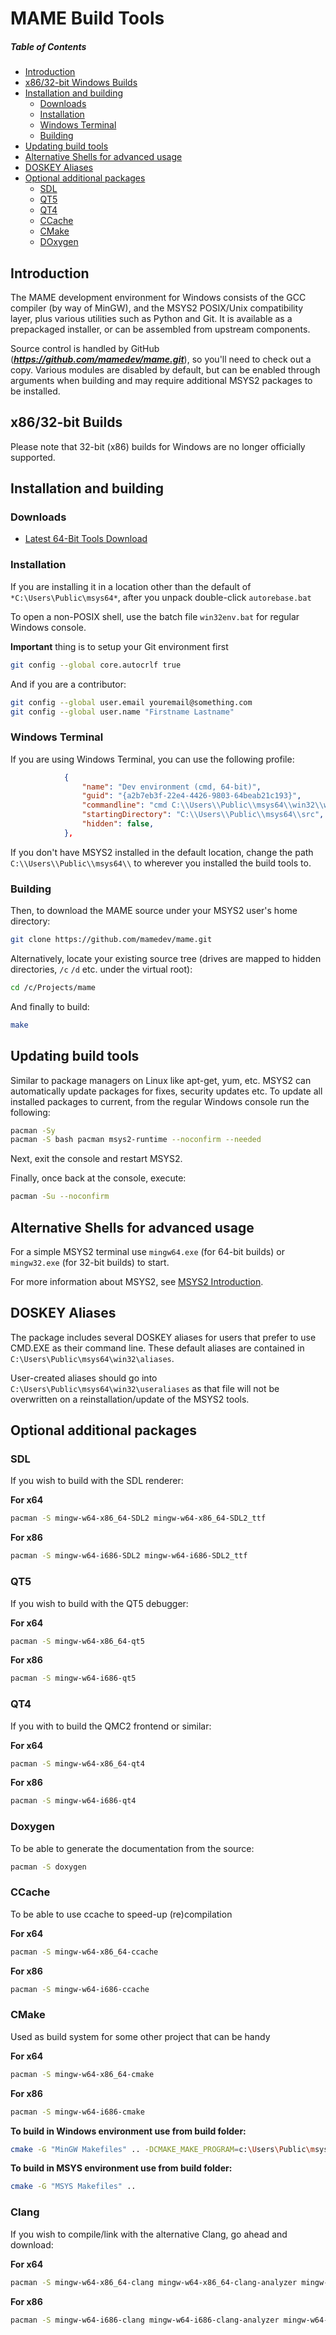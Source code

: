 # MAME Build Tools

##### Table of Contents  
* [Introduction](#introduction)
* [x86/32-bit Windows Builds](#32bitwindows)
* [Installation and building](#installandbuild)  
  * [Downloads](#downloads)  
  * [Installation](#installation)  
  * [Windows Terminal](#winterm)  
  * [Building](#building)  
* [Updating build tools](#updating)  
* [Alternative Shells for advanced usage](#advanced)
* [DOSKEY Aliases](#doskey)
* [Optional additional packages](#optional)  
  * [SDL](#optional-sdl)  
  * [QT5](#optional-qt5)  
  * [QT4](#optional-qt4)  
  * [CCache](#optional-ccache)  
  * [CMake](#optional-cmake)  
  * [DOxygen](#optional-doxygen)  

## Introduction
<a name="introduction"/>
The MAME development environment for Windows consists of the GCC compiler (by way of MinGW), and the MSYS2 POSIX/Unix compatibility layer, plus various utilities such as Python and Git. It is available as a prepackaged installer, or can be assembled from upstream components. 

Source control is handled by GitHub (***https://github.com/mamedev/mame.git***), so you'll need to check out a copy.
Various modules are disabled by default, but can be enabled through arguments when building and may require additional MSYS2 packages to be installed.

## x86/32-bit Builds
<a name="32bitwindows"/>
Please note that 32-bit (x86) builds for Windows are no longer officially supported.

## Installation and building
<a name="installandbuild"/>

<a name="downloads"/>

### Downloads
* [Latest 64-Bit Tools Download](https://github.com/mamedev/buildtools/releases/latest)

### Installation
<a name="installation"/>

If you are installing it in a location other than the default of ``*C:\Users\Public\msys64*``, after you unpack double-click ``autorebase.bat``

To open a non-POSIX shell, use the batch file ``win32env.bat`` for regular Windows console.

**Important** thing is to setup your Git environment first

```sh
git config --global core.autocrlf true
```

And if you are a contributor:

```sh
git config --global user.email youremail@something.com
git config --global user.name "Firstname Lastname"
```

### Windows Terminal
<a name="winterm"/>
If you are using Windows Terminal, you can use the following profile:

```json
            {
                "name": "Dev environment (cmd, 64-bit)",
                "guid": "{a2b7eb3f-22e4-4426-9803-64beab21c193}",
                "commandline": "cmd C:\\Users\\Public\\msys64\\win32\\win32env.bat",
                "startingDirectory": "C:\\Users\\Public\\msys64\\src",
                "hidden": false,
            },
```

If you don't have MSYS2 installed in the default location, change the path ``C:\\Users\\Public\\msys64\\`` to wherever you installed the build tools to.

### Building
<a name="building"/>
Then, to download the MAME source under your MSYS2 user's home directory:

```sh
git clone https://github.com/mamedev/mame.git
```

Alternatively, locate your existing source tree (drives are mapped to hidden directories, ``/c`` ``/d`` etc. under the virtual root):
```sh
cd /c/Projects/mame
```

And finally to build:
```sh
make
```

## Updating build tools

<a name="updating"/>

Similar to package managers on Linux like apt-get, yum, etc. MSYS2 can automatically update packages for fixes, security updates etc.
To update all installed packages to current, from the regular Windows console run the following:

```sh
pacman -Sy
pacman -S bash pacman msys2-runtime --noconfirm --needed
```
Next, exit the console and restart MSYS2.

Finally, once back at the console, execute:
```sh
pacman -Su --noconfirm
```

## Alternative Shells for advanced usage

<a name="advanced"/>

For a simple MSYS2 terminal use ``mingw64.exe`` (for 64-bit builds) or ``mingw32.exe`` (for 32-bit builds) to start. 

For more information about MSYS2, see [MSYS2 Introduction](https://github.com/msys2/msys2/wiki/MSYS2-introduction). 

<a name="optional"/>

<a name="doskey">

## DOSKEY Aliases

The package includes several DOSKEY aliases for users that prefer to use CMD.EXE as their command line. These default aliases are contained in ``C:\Users\Public\msys64\win32\aliases``.

User-created aliases should go into ``C:\Users\Public\msys64\win32\useraliases`` as that file will not be overwritten on a reinstallation/update of the MSYS2 tools.

## Optional additional packages


<a name="optional-sdl"/>

### SDL
If you wish to build with the SDL renderer:

   **For x64**
   ```sh
   pacman -S mingw-w64-x86_64-SDL2 mingw-w64-x86_64-SDL2_ttf
   ```

   **For x86**
   ```sh
   pacman -S mingw-w64-i686-SDL2 mingw-w64-i686-SDL2_ttf
   ```

<a name="optional-qt5"/>

### QT5
If you wish to build with the QT5 debugger:

   **For x64**
   ```sh
   pacman -S mingw-w64-x86_64-qt5
   ```

   **For x86**
   ```sh
   pacman -S mingw-w64-i686-qt5
   ```

<a name="optional-qt4"/>

### QT4
If you with to build the QMC2 frontend or similar:

   **For x64**
   ```sh
   pacman -S mingw-w64-x86_64-qt4
   ```

   **For x86**
   ```sh
   pacman -S mingw-w64-i686-qt4
   ```

<a name="optional-doxygen"/>

### Doxygen

To be able to generate the documentation from the source:

   ```sh
   pacman -S doxygen 
   ```

<a name="optional-ccache"/>

### CCache

To be able to use ccache to speed-up (re)compilation

   **For x64**
   ```sh
   pacman -S mingw-w64-x86_64-ccache 
   ```

   **For x86**
   ```sh
   pacman -S mingw-w64-i686-ccache 
   ```
<a name="optional-cmake"/>

### CMake

Used as build system for some other project that can be handy

   **For x64**
   ```sh
   pacman -S mingw-w64-x86_64-cmake 
   ```

   **For x86**
   ```sh
   pacman -S mingw-w64-i686-cmake 
   ```

   **To build in Windows environment use from build folder:**
   ```sh
   cmake -G "MinGW Makefiles" .. -DCMAKE_MAKE_PROGRAM=c:\Users\Public\msys64\win32\make.exe
   ```
   **To build in MSYS environment use from build folder:**
   ```sh
   cmake -G "MSYS Makefiles" ..
   ```
   
<a name="optional-clang"/>

### Clang

If you wish to compile/link with the alternative Clang, go ahead and download:
 
   **For x64**
   ```sh
   pacman -S mingw-w64-x86_64-clang mingw-w64-x86_64-clang-analyzer mingw-w64-x86_64-clang-tools-extra 
   ```

   **For x86**
   ```sh
   pacman -S mingw-w64-i686-clang mingw-w64-i686-clang-analyzer mingw-w64-i686-clang-tools-extra
   ```
   
